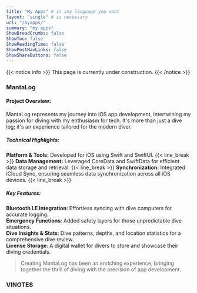```yaml
---
title: "My Apps" # in any language you want
layout: "single" # is necessary
url: "/myapps/"
summary: "my apps"
ShowBreadCrumbs: false
ShowToc: false
ShowReadingTime: false
ShowPostNavLinks: false
ShowShareButtons: false
---
```


{{< notice info >}}
This page is currently under construction.
{{< /notice >}}

### MantaLog

#### Project Overview:
MantaLog represents my journey into iOS app development, intertwining my passion for diving with my enthusiasm for tech. It's more than just a dive log; it's an experience tailored for the modern diver.

##### Technical Highlights:
**Platform & Tools:** Developed for iOS using Swift and SwiftUI. {{< line_break >}}
**Data Management:** Leveraged CoreData and SwiftData for efficient data storage and retrieval. {{< line_break >}}
**Synchronization:** Integrated iCloud Sync, ensuring seamless data synchronization across all iOS devices. {{< line_break >}}

##### Key Features:
**Bluetooth LE Integration**: Effortless syncing with dive computers for accurate logging.<br>
**Emergency Functions**: Added safety layers for those unpredictable dive situations.<br>
**Dive Insights & Stats**: Dive patterns, depths, and location statistics for a comprehensive dive review.<br>
**License Storage**: A digital wallet for divers to store and showcase their diving credentials.<br>

> Creating MantaLog has been an enriching experience, bringing together the thrill of diving with the precision of app development.

### VINOTES